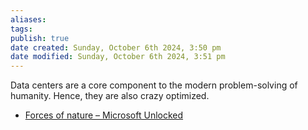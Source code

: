```yaml
---
aliases: 
tags: 
publish: true
date created: Sunday, October 6th 2024, 3:50 pm
date modified: Sunday, October 6th 2024, 3:51 pm
---
```


Data centers are a core component to the modern problem-solving of humanity.  Hence, they are also crazy optimized.

- [Forces of nature – Microsoft Unlocked](https://unlocked.microsoft.com/datacenters/)